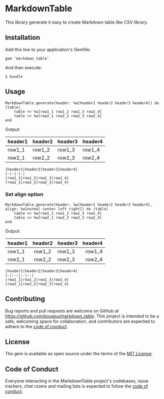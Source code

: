 # MarkdownTable

This library generate it easy to create Markdown table like CSV library.

## Installation

Add this line to your application's Gemfile:

```
gem 'markdown_table'
```

And then execute:

```
$ bundle
```

## Usage

```ruby:
MarkdownTable.generate(header: %w[header1 header2 header3 header4]) do |table|
    table << %w[row1_1 row1_2 row1_3 row1_4]
    table << %w[row2_1 row2_2 row2_3 row2_4]
end
```

Output:

| header1 | header2 | header3 | header4 |
| ------- | ------- | ------- | ------- |
| row1_1  | row1_2  | row1_3  | row1_4  |
| row2_1  | row2_2  | row2_3  | row2_4  |

```
|header1|header2|header3|header4|
|-|-|-|-|
|row1_1|row1_2|row1_3|row1_4|
|row2_1|row2_2|row2_3|row2_4|
```

### Set align option

```ruby:
MarkdownTable.generate(header: %w[header1 header2 header3 header4], align: %w[normal center left right]) do |table|
    table << %w[row1_1 row1_2 row1_3 row1_4]
    table << %w[row2_1 row2_2 row2_3 row2_4]
end
```

Output:

| header1 | header2 | header3 | header4 |
| ------- | :-----: | :------ | ------: |
| row1_1  | row1_2  | row1_3  |  row1_4 |
| row2_1  | row2_2  | row2_3  |  row2_4 |

```
|header1|header2|header3|header4|
|-|:-:|:-|-:|
|row1_1|row1_2|row1_3|row1_4|
|row2_1|row2_2|row2_3|row2_4|
```

## Contributing

Bug reports and pull requests are welcome on GitHub at https://github.com/kouppu/markdown_table. This project is intended to be a safe, welcoming space for collaboration, and contributors are expected to adhere to the [code of conduct](https://github.com/kouppu/markdown_table/blob/master/CODE_OF_CONDUCT.md).

## License

The gem is available as open source under the terms of the [MIT License](https://opensource.org/licenses/MIT).

## Code of Conduct

Everyone interacting in the MarkdownTable project's codebases, issue trackers, chat rooms and mailing lists is expected to follow the [code of conduct](https://github.com/kouppu/markdown_table/blob/master/CODE_OF_CONDUCT.md).
